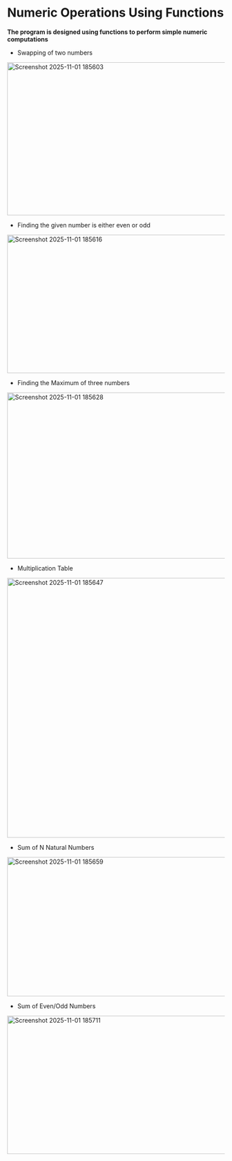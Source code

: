 # Numeric Operations Using Functions
**The program is designed using functions to perform simple numeric computations**

+ Swapping of two numbers
<img width="530" height="354" alt="Screenshot 2025-11-01 185603" src="https://github.com/user-attachments/assets/75ea9153-6e15-45f9-8b8f-a56501ba8ec8" />


+ Finding the given number is either even or odd
<img width="577" height="320" alt="Screenshot 2025-11-01 185616" src="https://github.com/user-attachments/assets/4f453fc1-b109-44b6-b590-4963cab85cbc" />


+ Finding the Maximum of three numbers
<img width="634" height="384" alt="Screenshot 2025-11-01 185628" src="https://github.com/user-attachments/assets/8bf1b431-f5ff-4851-afe2-ce5d465f3415" />


+ Multiplication Table
<img width="765" height="601" alt="Screenshot 2025-11-01 185647" src="https://github.com/user-attachments/assets/9e859cd4-6133-47fd-be5d-c19750bef4b1" />


+ Sum of N Natural Numbers
<img width="721" height="322" alt="Screenshot 2025-11-01 185659" src="https://github.com/user-attachments/assets/d8e7495a-2103-4c76-9bb6-137cfcf7c6aa" />


+ Sum of Even/Odd Numbers
<img width="605" height="320" alt="Screenshot 2025-11-01 185711" src="https://github.com/user-attachments/assets/768123ba-cdba-4ab5-8ec5-f53e3b8eed5d" />







